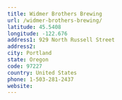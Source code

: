 ```yaml
---
title: Widmer Brothers Brewing
url: /widmer-brothers-brewing/
latitude: 45.5408
longitude: -122.676
address1: 929 North Russell Street
address2: 
city: Portland
state: Oregon
code: 97227
country: United States
phone: 1-503-281-2437
website: 
---
```


